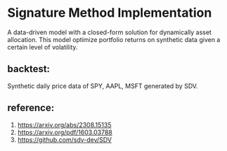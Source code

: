 # Signature Method Implementation

A data-driven model with a closed-form solution for dynamically asset allocation.
This model optimize portfolio returns on synthetic data given a certain level of volatility.

## backtest:
Synthetic daily price data of SPY, AAPL, MSFT generated by SDV.

## reference:
1. https://arxiv.org/abs/2308.15135
2. https://arxiv.org/pdf/1603.03788
3. https://github.com/sdv-dev/SDV

